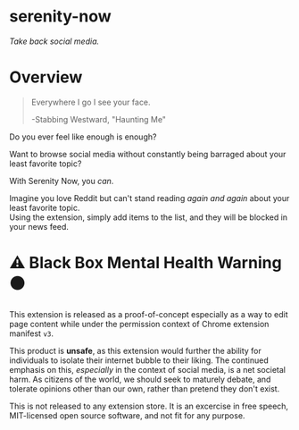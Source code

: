 # serenity-now

*Take back social media.*

# Overview

> Everywhere I go I see your face.
> 
> -Stabbing Westward, "Haunting Me"

Do you ever feel like enough is enough?  

Want to browse social media without constantly being barraged about your least favorite topic?  

With Serenity Now, you *can*.  

Imagine you love Reddit but can't stand reading *again and again* about your least favorite topic.  
Using the extension, simply add items to the list, and they will be blocked in your news feed.  

# :warning: Black Box Mental Health Warning :black_circle:

This extension is released as a proof-of-concept especially as a way to edit page content while under the permission context of Chrome extension manifest `v3`.  

This product is **unsafe**, as this extension would further the ability for individuals to isolate their internet bubble to their liking.  The continued emphasis on this, *especially* in the context of social media, is a net societal harm.  As citizens of the world, we should seek to maturely debate, and tolerate opinions other than our own, rather than pretend they don't exist. 

This is not released to any extension store.  It is an excercise in free speech, MIT-licensed open source software, and not fit for any purpose.
